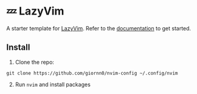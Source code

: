 # 💤 LazyVim

A starter template for [LazyVim](https://github.com/LazyVim/LazyVim).
Refer to the [documentation](https://lazyvim.github.io/installation) to get started.

## Install

1. Clone the repo:

```
git clone https://github.com/giornn0/nvim-config ~/.config/nvim
```

2. Run `nvim` and install packages
